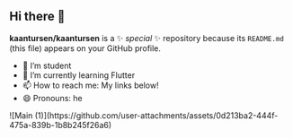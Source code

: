 ## Hi there 👋

**kaantursen/kaantursen** is a ✨ _special_ ✨ repository because its `README.md` (this file) appears on your GitHub profile.

- 🔭 I’m student
- 🌱 I’m currently learning Flutter
- 📫 How to reach me: My links below!
- 😄 Pronouns: he

<picture>
![Main (1)](https://github.com/user-attachments/assets/0d213ba2-444f-475a-839b-1b8b245f26a6)
</picture>
